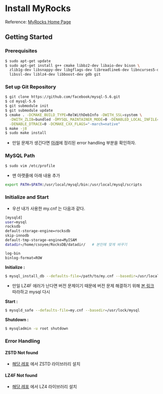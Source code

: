 # Install MyRocks


Reference: [MyRocks Home Page](http://myrocks.io/docs/getting-started/)



## Getting Started

### Prerequisites

```bash
$ sudo apt-get update
$ sudo apt-get install g++ cmake libbz2-dev libaio-dev bison \
  zlib1g-dev libsnappy-dev libgflags-dev libreadline6-dev libncurses5-dev \
  libssl-dev liblz4-dev libboost-dev gdb git
```

### Set up Git Repository

```bash
$ git clone https://github.com/facebook/mysql-5.6.git
$ cd mysql-5.6
$ git submodule init
$ git submodule update
$ cmake . -DCMAKE_BUILD_TYPE=RelWithDebInfo -DWITH_SSL=system \
  -DWITH_ZLIB=bundled -DMYSQL_MAINTAINER_MODE=0 -DENABLED_LOCAL_INFILE=1 \
  -DENABLE_DTRACE=0 -DCMAKE_CXX_FLAGS="-march=native"
$ make -j8
$ sudo make install
```

- 만일 문제가 생긴다면 [아래](https://github.com/Csoyee/documents/blob/master/KVStore/install_myrocks.md#error-handling)에 정리된 error handling 부분을 확인하자.



### MySQL Path
```bash
$ sudo vim /etc/profile
```
- 맨 아랫줄에 아래 내용 추가

```bash
export PATH=$PATH:/usr/local/mysql/bin:/usr/local/mysql/scripts
```


### Initialize and Start

- 우선 내가 사용한 my.cnf 는 다음과 같다.
```bash
[mysqld]
user=mysql
rocksdb
default-storage-engine=rocksdb
skip-innodb
default-tmp-storage-engine=MyISAM
datadir=/home/csoyee/RocksDB/datadir/   # 본인에 맞게 바꾸기

log-bin
binlog-format=ROW
```

**Initialize :**

```bash
$ mysql_install_db --defaults-file=/path/to/my.cnf --basedir=/usr/local/mysql/ 
```

- 만일 LZ4F 에러가 난다면 버전 문제이기 때문에 버전 문제 해결하기 위해 [본 링크](https://github.com/hermanlee/mysql-5.6/commit/8fd1e1dc40ffca01ec5bd1143e1fc6e57810f847) 따라하고 mysql 다시 

**Start :**
```bash
$ mysqld_safe --defaults-file=my.cnf --basedir=/usr/lock/mysql
```

**Shutdown :**
```bash
$ mysqladmin -u root shutdown
```

### Error Handling

#### ZSTD Not found
- [해당 레포](https://github.com/facebook/zstd) 에서 ZSTD 라이브러리 설치

#### LZ4F Not found
- [해당 레포](https://github.com/lz4/lz4) 에서 LZ4 라이브러리 설치

